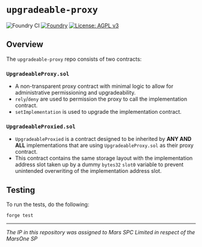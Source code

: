 # `upgradeable-proxy`

![Foundry CI](https://github.com/marsfoundation/upgradeable-proxy/actions/workflows/ci.yml/badge.svg)
[![Foundry][foundry-badge]][foundry]
[![License: AGPL v3](https://img.shields.io/badge/License-AGPL%20v3-blue.svg)](https://github.com/marsfoundation/upgradeable-proxy//blob/master/LICENSE)

[foundry]: https://getfoundry.sh/
[foundry-badge]: https://img.shields.io/badge/Built%20with-Foundry-FFDB1C.svg

## Overview

The `upgradeable-proxy` repo consists of two contracts:
### `UpgradeableProxy.sol`
- A non-transparent proxy contract with minimal logic to allow for administrative permissioning and upgradeability.
- `rely`/`deny` are used to permission the proxy to call the implementation contract.
- `setImplementation` is used to upgrade the implementation contract.
### `UpgradeableProxied.sol`
- `UpgradeableProxied` is a contract designed to be inherited by **ANY AND ALL** implementations that are using `UpgradeableProxy.sol` as their proxy contract.
- This contract contains the same storage layout with the implementation address slot taken up by a dummy `bytes32` `slot0` variable to prevent unintended overwriting of the implementation address slot.

## Testing

To run the tests, do the following:

```
forge test
```

***
*The IP in this repository was assigned to Mars SPC Limited in respect of the MarsOne SP*
